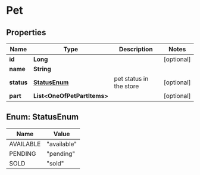 # Pet

## Properties
Name | Type | Description | Notes
------------ | ------------- | ------------- | -------------
**id** | **Long** |  |  [optional]
**name** | **String** |  | 
**status** | [**StatusEnum**](#StatusEnum) | pet status in the store |  [optional]
**part** | **List&lt;OneOfPetPartItems&gt;** |  |  [optional]

<a name="StatusEnum"></a>
## Enum: StatusEnum
Name | Value
---- | -----
AVAILABLE | &quot;available&quot;
PENDING | &quot;pending&quot;
SOLD | &quot;sold&quot;

